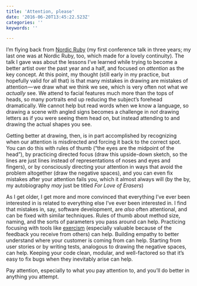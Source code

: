 ```yaml
---
title: 'Attention, please'
date: '2016-06-20T13:45:22.523Z'
categories: ''
keywords: ''

---
```


I’m flying back from [Nordic Ruby](//www.nordicruby.org/) (my first conference talk in three years; my last one was at Nordic Ruby, too, which made for a lovely continuity). The talk I gave was about the lessons I’ve learned while trying to become a better artist over the past year and a half, and focused on _attention_ as the key concept. At this point, my thought (still early in my practice, but hopefully valid for all that) is that many mistakes in drawing are mistakes of attention — we draw what we think we see, which is very often not what we _actually_ see. We attend to facial features much more than the tops of heads, so many portraits end up reducing the subject’s forehead dramatically. We cannot help but read words when we know a language, so drawing a scene with angled signs becomes a challenge in _not_ drawing letters as if you were seeing them head on, but instead attending to and drawing the actual shapes you see.

Getting better at drawing, then, is in part accomplished by recognizing when our attention is misdirected and forcing it back to the correct spot. You can do this with rules of thumb (“the eyes are the midpoint of the head”), by practicing directed focus (draw this upside-down sketch, so the lines are just lines instead of representations of noses and eyes and fingers), or by consciously directing your attention in ways that avoid the problem altogether (draw the negative spaces), and you can even fix mistakes after your attention fails you, which it almost always will (by the by, my autobiography _may_ just be titled _For Love of Erasers_)

As I get older, I get more and more convinced that everything I’ve ever been interested in is related to everything else I’ve ever been interested in. I find that mistakes in, say, software development, are _also_ often attentional, and can be fixed with similar techniques. Rules of thumb about method size, naming, and the sorts of parameters you pass around can help. Practicing focusing with tools like [exercism](//exercism.io/) (especially valuable because of the feedback you receive from others) can help. Building empathy to better understand where your customer is coming from can help. Starting from user stories or by writing tests, analogous to drawing the negative spaces, can help. Keeping your code clean, modular, and well-factored so that it’s easy to fix bugs when they inevitably arise can help.

Pay attention, especially to what you pay attention to, and you’ll do better in anything you attempt.
